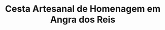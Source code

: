 ---
title: "Cesta Artesanal de Homenagem em Angra dos Reis"
description: "Preste uma linda homenagem com uma cesta artesanal em Angra dos Reis. Itens feitos à mão, que encantam e mostram todo o seu carinho."
layout: "home.html"
permalink: "/cesta-artesanal-de-homenagem-em-angra-dos-reis/"
---